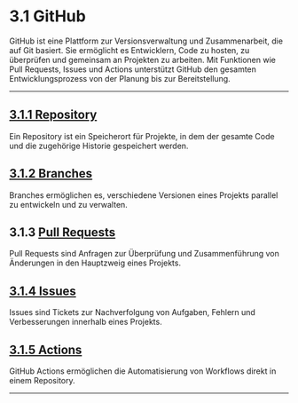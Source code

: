 # 3.1 GitHub

GitHub ist eine Plattform zur Versionsverwaltung und Zusammenarbeit, die auf Git basiert. Sie ermöglicht es Entwicklern, Code zu hosten, zu überprüfen und gemeinsam an Projekten zu arbeiten. Mit Funktionen wie Pull Requests, Issues und Actions unterstützt GitHub den gesamten Entwicklungsprozess von der Planung bis zur Bereitstellung.

---

## [3.1.1 Repository](docs/3/1/1/README.md)

Ein Repository ist ein Speicherort für Projekte, in dem der gesamte Code und die zugehörige Historie gespeichert werden.

## [3.1.2 Branches](docs/3/1/2/README.md)

Branches ermöglichen es, verschiedene Versionen eines Projekts parallel zu entwickeln und zu verwalten.

## 3.1.3 [Pull Requests](docs/3/1/3/README.md)

Pull Requests sind Anfragen zur Überprüfung und Zusammenführung von Änderungen in den Hauptzweig eines Projekts.

## [3.1.4 Issues](docs/3/1/4/README.md)

Issues sind Tickets zur Nachverfolgung von Aufgaben, Fehlern und Verbesserungen innerhalb eines Projekts.

## [3.1.5 Actions](docs/3/1/5/README.md)

GitHub Actions ermöglichen die Automatisierung von Workflows direkt in einem Repository.

---

